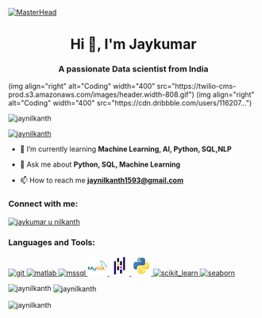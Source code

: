 [![MasterHead](https://www.bacancytechnology.com/main-boot-5/images/data-scientist/banner.jpg?v-1)](https://jayNilkanth.io)
<h1 align="center">Hi 👋, I'm Jaykumar</h1>
<h3 align="center">A passionate Data scientist from India</h3>
(img align="right" alt="Coding" width="400" src="https://twilio-cms-prod.s3.amazonaws.com/images/header.width-808.gif")
(img align="right" alt="Coding" width="400" src="https://cdn.dribbble.com/users/116207...")

<p align="left"> <img src="https://komarev.com/ghpvc/?username=jaynilkanth&label=Profile%20views&color=0e75b6&style=flat" alt="jaynilkanth" /> </p>

<p align="left"> <a href="https://github.com/ryo-ma/github-profile-trophy"><img src="https://github-profile-trophy.vercel.app/?username=jaynilkanth" alt="jaynilkanth" /></a> </p>

- 🌱 I’m currently learning **Machine Learning, AI, Python, SQL,NLP**

- 💬 Ask me about **Python, SQL, Machine Learning**

- 📫 How to reach me **jaynilkanth1593@gmail.com**

<h3 align="left">Connect with me:</h3>
<p align="left">
<a href="https://kaggle.com/jaykumar u nilkanth" target="blank"><img align="center" src="https://raw.githubusercontent.com/rahuldkjain/github-profile-readme-generator/master/src/images/icons/Social/kaggle.svg" alt="jaykumar u nilkanth" height="30" width="40" /></a>
</p>

<h3 align="left">Languages and Tools:</h3>
<p align="left"> <a href="https://git-scm.com/" target="_blank" rel="noreferrer"> <img src="https://www.vectorlogo.zone/logos/git-scm/git-scm-icon.svg" alt="git" width="40" height="40"/> </a> <a href="https://www.mathworks.com/" target="_blank" rel="noreferrer"> <img src="https://upload.wikimedia.org/wikipedia/commons/2/21/Matlab_Logo.png" alt="matlab" width="40" height="40"/> </a> <a href="https://www.microsoft.com/en-us/sql-server" target="_blank" rel="noreferrer"> <img src="https://www.svgrepo.com/show/303229/microsoft-sql-server-logo.svg" alt="mssql" width="40" height="40"/> </a> <a href="https://www.mysql.com/" target="_blank" rel="noreferrer"> <img src="https://raw.githubusercontent.com/devicons/devicon/master/icons/mysql/mysql-original-wordmark.svg" alt="mysql" width="40" height="40"/> </a> <a href="https://pandas.pydata.org/" target="_blank" rel="noreferrer"> <img src="https://raw.githubusercontent.com/devicons/devicon/2ae2a900d2f041da66e950e4d48052658d850630/icons/pandas/pandas-original.svg" alt="pandas" width="40" height="40"/> </a> <a href="https://www.python.org" target="_blank" rel="noreferrer"> <img src="https://raw.githubusercontent.com/devicons/devicon/master/icons/python/python-original.svg" alt="python" width="40" height="40"/> </a> <a href="https://scikit-learn.org/" target="_blank" rel="noreferrer"> <img src="https://upload.wikimedia.org/wikipedia/commons/0/05/Scikit_learn_logo_small.svg" alt="scikit_learn" width="40" height="40"/> </a> <a href="https://seaborn.pydata.org/" target="_blank" rel="noreferrer"> <img src="https://seaborn.pydata.org/_images/logo-mark-lightbg.svg" alt="seaborn" width="40" height="40"/> </a> </p>

<p><img align="left" src="https://github-readme-stats.vercel.app/api/top-langs?username=jaynilkanth&show_icons=true&locale=en&layout=compact" alt="jaynilkanth" /></p>

<p>&nbsp;<img align="center" src="https://github-readme-stats.vercel.app/api?username=jaynilkanth&show_icons=true&locale=en" alt="jaynilkanth" /></p>

<p><img align="center" src="https://github-readme-streak-stats.herokuapp.com/?user=jaynilkanth&" alt="jaynilkanth" /></p>
